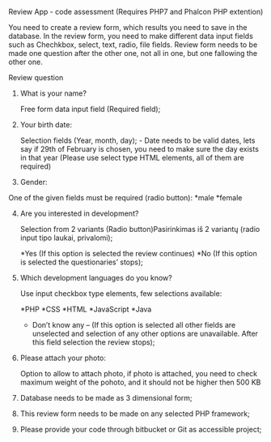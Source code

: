 
Review App - code assessment (Requires PHP7 and Phalcon PHP extention)

You need to create a review form, which results you need to save in the database. In the review form, you need to make different data input fields such as Chechkbox, select, text, radio, file fields. Review form needs to be made one question after the other one, not all in one, but one fallowing the other one. 


Review question

1. What is your name?

	Free form data input field (Required field);

2. Your birth date:

	Selection fields (Year, month, day); - Date needs to be valid dates, lets say if 29th of February is chosen, you need to make sure the day exists in that year (Please use select type HTML elements, all of them are required)

3. Gender:

One of the given fields must be required (radio button):
*male
*female	

4. Are you interested in development?

	Selection from 2 variants (Radio button)Pasirinkimas iš 2 variantų (radio input tipo laukai, privalomi);

	*Yes (If this option is selected the review continues)
	*No (If this option is selected the questionaries’ stops);

5. Which development languages do you know?

	Use input checkbox type elements, few selections available:

	*PHP
	*CSS
	*HTML
	*JavaScript
	*Java
	* Don’t know any – (If this option is selected all other fields are unselected and selection of any other options are unavailable. After this field selection the review stops);

6. Please attach your photo:

	Option to allow to attach photo, if photo is attached, you need to check maximum weight of the pohoto, and it should not be higher then 500 KB



1.	Database needs to be made as 3 dimensional form;
2.	This review form needs to be made on any selected PHP framework;
3.	Please provide your code through bitbucket or Git as accessible project;

